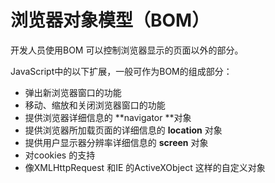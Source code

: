 # 浏览器对象模型（BOM）

开发人员使用BOM 可以控制浏览器显示的页面以外的部分。

JavaScript中的以下扩展，一般可作为BOM的组成部分：

- 弹出新浏览器窗口的功能
- 移动、缩放和关闭浏览器窗口的功能
- 提供浏览器详细信息的 **navigator **对象
- 提供浏览器所加载页面的详细信息的 **location** 对象
- 提供用户显示器分辨率详细信息的 **screen** 对象
- 对cookies 的支持
- 像XMLHttpRequest 和IE 的ActiveXObject 这样的自定义对象